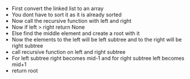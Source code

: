 - First convert the linked list to an array
- You dont have to sort it as it is already sorted
- Now call the recursive function with left and right
- Now if left > right return None
- Else find the middle element and create a root with it
- Now the elements to the left will be left subtree and to the right will be right subtree
- call recursive function on left and right subtree 
- For left subtree right becomes mid-1 and for right subtree left becomes mid+1
- return root
